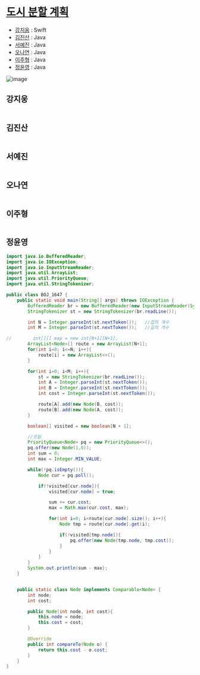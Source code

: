 # [도시 분할 계획](https://www.acmicpc.net/problem/1647)

- [강지웅](#강지웅) : Swift
- [김진산](#김진산) : Java
- [서예진](#서예진) : Java
- [오나연](#오나연) : Java
- [이주형](#이주형) : Java
- [정윤영](#정윤영) : Java

![image](https://user-images.githubusercontent.com/53360337/177787108-aaa64f54-a4c0-4e8b-b976-37d47754afe0.png)

## 강지웅
```swift

```

## 김진산
```java

```

## 서예진
```java

```

## 오나연
```java

```

## 이주형
```java

```

## 정윤영
```java
import java.io.BufferedReader;
import java.io.IOException;
import java.io.InputStreamReader;
import java.util.ArrayList;
import java.util.PriorityQueue;
import java.util.StringTokenizer;

public class BOJ_1647 {
    public static void main(String[] args) throws IOException {
        BufferedReader br = new BufferedReader(new InputStreamReader(System.in));
        StringTokenizer st = new StringTokenizer(br.readLine());

        int N = Integer.parseInt(st.nextToken());   //집의 개수
        int M = Integer.parseInt(st.nextToken());   //길의 개수

//        int[][] map = new int[N+1][N+1];
        ArrayList<Node>[] route = new ArrayList[N+1];
        for(int i=0; i<=N; i++){
            route[i] = new ArrayList<>();
        }

        for(int i=0; i<M; i++){
            st = new StringTokenizer(br.readLine());
            int A = Integer.parseInt(st.nextToken());
            int B = Integer.parseInt(st.nextToken());
            int cost = Integer.parseInt(st.nextToken());

            route[A].add(new Node(B, cost));
            route[B].add(new Node(A, cost));
        }

        boolean[] visited = new boolean[N + 1];

        //프림
        PriorityQueue<Node> pq = new PriorityQueue<>();
        pq.offer(new Node(1,0));
        int sum = 0;
        int max = Integer.MIN_VALUE;

        while(!pq.isEmpty()){
            Node cur = pq.poll();

            if(!visited[cur.node]){
                visited[cur.node] = true;

                sum += cur.cost;
                max = Math.max(cur.cost, max);

                for(int i=0; i<route[cur.node].size(); i++){
                    Node tmp = route[cur.node].get(i);

                    if(!visited[tmp.node]){
                        pq.offer(new Node(tmp.node, tmp.cost));
                    }
                }
            }
        }
        System.out.println(sum - max);
    }


    public static class Node implements Comparable<Node> {
        int node;
        int cost;

        public Node(int node, int cost){
            this.node = node;
            this.cost = cost;
        }

        @Override
        public int compareTo(Node o) {
            return this.cost - o.cost;
        }
    }
}
```
